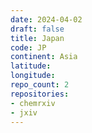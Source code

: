 ```yaml
---
date: 2024-04-02
draft: false
title: Japan
code: JP
continent: Asia
latitude:
longitude:
repo_count: 2
repositories:
- chemrxiv
- jxiv
---
```



